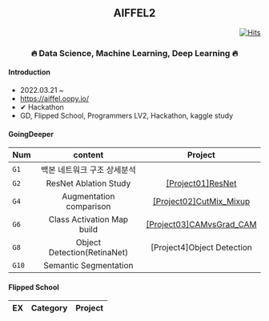 <h2 align="center">  AIFFEL2 </h3>
  
<div align="right">

[![Hits](https://hits.seeyoufarm.com/api/count/incr/badge.svg?url=https%3A%2F%2Fgithub.com%2Fkim-seo-hyun%2FAiffel2&count_bg=%23A6D2FE&title_bg=%234D4F51&icon=github.svg&icon_color=%23E7E7E7&title=hits&edge_flat=false)](https://hits.seeyoufarm.com)
</div>
  

  
  <h3 align="center"> 🔥 Data Science, Machine Learning, Deep Learning 🔥</h3>


<h4> Introduction </h4>

- 2022.03.21 ~ 
- https://aiffel.oopy.io/
- ✔ Hackathon
- GD, Flipped School, Programmers LV2, Hackathon, kaggle study


<h4> GoingDeeper </h4>

| Num | content | Project |
|---|:---:|:---:|
|`G1`| 백본 네트워크 구조 상세분석 | |
|`G2`| ResNet Ablation Study | [[Project01]ResNet](https://github.com/kim-seo-hyun/Aiffel2/blob/main/GoingDeeper/%5BProject01%5DResNet.ipynb) | |
|`G4`| Augmentation comparison  | [[Project02]CutMix_Mixup](https://github.com/kim-seo-hyun/Aiffel2/blob/main/GoingDeeper/%5BProject02%5DCutMix_Mixup_ipynb%EC%9D%98_%EC%82%AC%EB%B3%B8.ipynb) | |
|`G6`| Class Activation Map build | [[Project03]CAMvsGrad_CAM](https://github.com/kim-seo-hyun/Aiffel2/blob/main/GoingDeeper/%5BProject03%5DCAMvsGrad_CAM.ipynb) |
|`G8`| Object Detection(RetinaNet) | [Project4]Object Detection |
|`G10`| Semantic Segmentation | |


<h4> Flipped School </h4>

| EX | Category | Project
|---|:---:|:---:|

